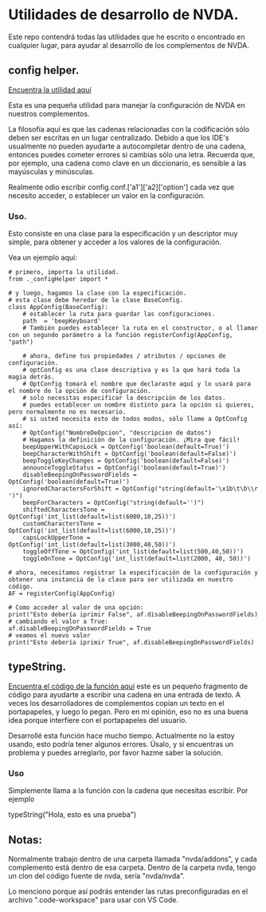# Utilidades de desarrollo de NVDA.
Este repo contendrá todas las utilidades que he escrito o encontrado en cualquier lugar, para ayudar al desarrollo de los complementos de NVDA.

## config helper.
[Encuentra la utilidad aquí](https://raw.githubusercontent.com/davidacm/NVDADevelopmentUtilities/master/src/_configHelper.py)

Esta es una pequeña utilidad para manejar la configuración de NVDA en nuestros complementos.

La filosofía aquí es que las cadenas relacionadas con la codificación sólo deben ser escritas en un lugar centralizado.
Debido a que los IDE's usualmente no pueden ayudarte a autocompletar dentro de una cadena, entonces puedes cometer errores si cambias sólo una letra. Recuerda que, por ejemplo, una cadena como clave en un diccionario, es sensible a las mayúsculas y minúsculas.

Realmente odio escribir config.conf.['a1']['a2]['option'] cada vez que
necesito acceder, o establecer un valor en la configuración.

### Uso.

Esto consiste en una clase para la especificación y un descriptor muy simple, para obtener y
acceder a los valores de la configuración.

Vea un ejemplo aquí:

```
# primero, importa la utilidad.
from ._configHelper import *

# y luego, hagamos la clase con la especificación.
# esta clase debe heredar de la clase BaseConfig.
class AppConfig(BaseConfig):
	# establecer la ruta para guardar las configuraciones.
	path  = 'beepKeyboard'
	# También puedes establecer la ruta en el constructor, o al llamar con un segundo parámetro a la función registerConfig(AppConfig, "path")

	# ahora, define tus propiedades / atributos / opciones de configuración.
	# optConfig es una clase descriptiva y es la que hará toda la magia detrás.
	# OptConfig tomará el nombre que declaraste aquí y lo usará para el nombre de la opción de configuración.
	# solo necesitas especificar la descripción de los datos.
	# puedes establecer un nombre distinto para la opción si quieres, pero normalmente no es necesario.
	# si usted necesita esto de todos modos, sólo llame a OptConfig así:
	# OptConfig("NombreDeOpcion", "descripcion de datos")
	# Hagamos la definición de la configuración. ¡Mira que fácil!
	beepUpperWithCapsLock = OptConfig('boolean(default=True)')
	beepCharacterWithShift = OptConfig('boolean(default=False)')
	beepToggleKeyChanges = OptConfig('boolean(default=False)')
	announceToggleStatus = OptConfig('boolean(default=True)')
	disableBeepingOnPasswordFields = OptConfig('boolean(default=True)')
	ignoredCharactersForShift = OptConfig("string(default='\x1b\t\b\\r ')")
	beepForCharacters = OptConfig("string(default='')")
	shiftedCharactersTone = OptConfig('int_list(default=list(6000,10,25))')
	customCharactersTone = OptConfig('int_list(default=list(6000,10,25))')
	capsLockUpperTone = OptConfig('int_list(default=list(3000,40,50))')
	toggleOffTone = OptConfig('int_list(default=list(500,40,50))')
	toggleOnTone = OptConfig('int_list(default=list(2000, 40, 50))')

# ahora, necesitamos registrar la especificación de la configuración y obtener una instancia de la clase para ser utilizada en nuestro código.
AF = registerConfig(AppConfig)

# Como acceder al valor de una opción:
print("Esto debería iprimir False", af.disableBeepingOnPasswordFields)
# cambiando el valor a True:
af.disableBeepingOnPasswordFields = True
# veamos el nuevo valor
print("Esto debería iprimir True", af.disableBeepingOnPasswordFields)
```

## typeString.
[Encuentra el código de la función aquí](https://raw.githubusercontent.com/davidacm/NVDADevelopmentUtilities/master/src/typeString.py)
este es un pequeño fragmento de código para ayudarte a escribir una cadena en una entrada de texto. A veces los desarrolladores de complementos copian un texto en el portapapeles, y luego lo pegan. Pero en mi opinión, eso no es una buena idea porque interfiere con el portapapeles del usuario.

Desarrollé esta función hace mucho tiempo. Actualmente no la estoy usando, esto podría tener algunos errores. Úsalo, y si encuentras un problema y puedes arreglarlo, por favor hazme saber la solución.

### Uso

Simplemente llama a la función con la cadena que necesitas escribir. Por ejemplo

typeString("Hola, esto es una prueba")


## Notas:

Normalmente trabajo dentro de una carpeta llamada "nvda/addons", y cada complemento está dentro de esa carpeta.
Dentro de la carpeta nvda, tengo un clon del código fuente de nvda, sería "nvda/nvda".

Lo menciono porque así podrás entender las rutas preconfiguradas en el archivo ".code-workspace" para usar con VS Code.
